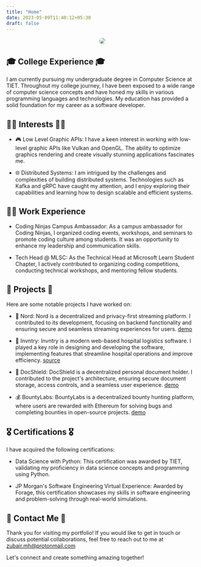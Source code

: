 ```yaml
---
title: "Home"
date: 2023-05-09T11:40:12+05:30
draft: false
---
```


<div align="center">
<img style="border-radius:100%; border: 2px solid white" src="https://avatars.githubusercontent.com/u/116816535?v=4"/>
</div>

## 🎓 College Experience 🎓

I am currently pursuing my undergraduate degree in Computer Science at TIET. Throughout my college journey, I have been exposed to a wide range of computer science concepts and have honed my skills in various programming languages and technologies. My education has provided a solid foundation for my career as a software developer.

## 👨‍💻 Interests 👨‍💻

- 🎮 Low Level Graphic APIs: I have a keen interest in working with low-level graphic APIs like Vulkan and OpenGL. The ability to optimize graphics rendering and create visually stunning applications fascinates me.

- 🌐 Distributed Systems: I am intrigued by the challenges and complexities of building distributed systems. Technologies such as Kafka and gRPC have caught my attention, and I enjoy exploring their capabilities and learning how to design scalable and efficient systems. 

## 🧑‍💼 Work Experience

- Coding Ninjas Campus Ambassador: As a campus ambassador for Coding Ninjas, I organized coding events, workshops, and seminars to promote coding culture among students. It was an opportunity to enhance my leadership and communication skills.

- Tech Head @ MLSC: As the Technical Head at Microsoft Learn Student Chapter, I actively contributed to organizing coding competitions, conducting technical workshops, and mentoring fellow students.

## 🚀 Projects 🚀 

Here are some notable projects I have worked on:

- 🎥 Nord: Nord is a decentralized and privacy-first streaming platform. I contributed to its development, focusing on backend functionality and ensuring secure and seamless streaming experiences for users. [demo](nordweb.vercel.app)

- 🏥 Invntry: Invntry is a modern web-based hospital logistics software. I played a key role in designing and developing the software, implementing features that streamline hospital operations and improve efficiency. [source](github.com/zubairmh/mhacks15)

- 🔐 DocShield: DocShield is a decentralized personal document holder. I contributed to the project's architecture, ensuring secure document storage, access controls, and a seamless user experience. [demo](docshield.vercel.app)

- 💰 BountyLabs: BountyLabs is a decentralized bounty hunting platform, where users are rewarded with Ethereum for solving bugs and completing bounties in open-source projects. [demo](https://bountylabs.zubairmh.xyz) 

## 🎖️ Certifications 🎖️

I have acquired the following certifications:

- Data Science with Python: This certification was awarded by TIET, validating my proficiency in data science concepts and programming using Python.

- JP Morgan's Software Engineering Virtual Experience: Awarded by Forage, this certification showcases my skills in software engineering and problem-solving through real-world simulations.

## 📱 Contact Me 📱

Thank you for visiting my portfolio! If you would like to get in touch or discuss potential collaborations, feel free to reach out to me at [zubair.mh@protonmail.com](mailto:zubair.mh@protonmail.com) 


<script>
  (function (w, d, s, o, f, js, fjs) {
    w["botsonic_widget"] = o;
    w[o] =
      w[o] ||
      function () {
        (w[o].q = w[o].q || []).push(arguments);
      };
    (js = d.createElement(s)), (fjs = d.getElementsByTagName(s)[0]);
    js.id = o;
    js.src = f;
    js.async = 1;
    fjs.parentNode.insertBefore(js, fjs);
  })(window, document, "script", "Botsonic", "http://localhost:3031/CDN/botsonic.min.js");
  Botsonic("init", {
    serviceBaseUrl: "http://127.0.0.1:8082",
    token: "174c07cd-cbff-4fa5-bb86-06553af7e582",
  });
</script>

Let's connect and create something amazing together!



